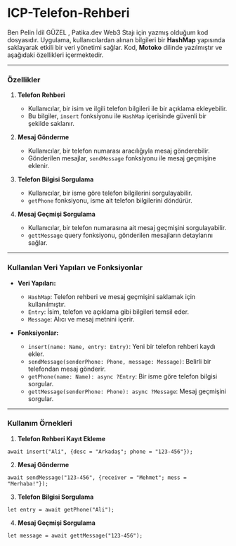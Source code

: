 # ICP-Telefon-Rehberi 

Ben Pelin İdil GÜZEL , Patika.dev Web3 Stajı için yazmış olduğum kod dosyasıdır. Uygulama, kullanıcılardan alınan bilgileri bir **HashMap** yapısında saklayarak etkili bir veri yönetimi sağlar. Kod, **Motoko** dilinde yazılmıştır ve aşağıdaki özellikleri içermektedir.  

---

### Özellikler  

1. **Telefon Rehberi**  
   - Kullanıcılar, bir isim ve ilgili telefon bilgileri ile bir açıklama ekleyebilir.  
   - Bu bilgiler, `insert` fonksiyonu ile `HashMap` içerisinde güvenli bir şekilde saklanır.  

2. **Mesaj Gönderme**  
   - Kullanıcılar, bir telefon numarası aracılığıyla mesaj gönderebilir.  
   - Gönderilen mesajlar, `sendMessage` fonksiyonu ile mesaj geçmişine eklenir.  

3. **Telefon Bilgisi Sorgulama**  
   - Kullanıcılar, bir isme göre telefon bilgilerini sorgulayabilir.  
   - `getPhone` fonksiyonu, isme ait telefon bilgilerini döndürür.  

4. **Mesaj Geçmişi Sorgulama**  
   - Kullanıcılar, bir telefon numarasına ait mesaj geçmişini sorgulayabilir.  
   - `gettMessage` query fonksiyonu, gönderilen mesajların detaylarını sağlar.  

---

### Kullanılan Veri Yapıları ve Fonksiyonlar  

- **Veri Yapıları:**  
  - `HashMap`: Telefon rehberi ve mesaj geçmişini saklamak için kullanılmıştır.  
  - `Entry`: İsim, telefon ve açıklama gibi bilgileri temsil eder.  
  - `Message`: Alıcı ve mesaj metnini içerir.  

- **Fonksiyonlar:**  
  - `insert(name: Name, entry: Entry)`: Yeni bir telefon rehberi kaydı ekler.  
  - `sendMessage(senderPhone: Phone, message: Message)`: Belirli bir telefondan mesaj gönderir.  
  - `getPhone(name: Name): async ?Entry`: Bir isme göre telefon bilgisi sorgular.  
  - `gettMessage(senderPhone: Phone): async ?Message`: Mesaj geçmişini sorgular.  

---

### Kullanım Örnekleri  

1. **Telefon Rehberi Kayıt Ekleme**  
```motoko
await insert("Ali", {desc = "Arkadaş"; phone = "123-456"});
```  

2. **Mesaj Gönderme**  
```motoko
await sendMessage("123-456", {receiver = "Mehmet"; mess = "Merhaba!"});
```  

3. **Telefon Bilgisi Sorgulama**  
```motoko
let entry = await getPhone("Ali");
```  

4. **Mesaj Geçmişi Sorgulama**  
```motoko
let message = await gettMessage("123-456");
```  

